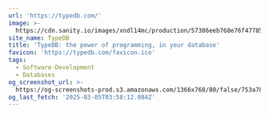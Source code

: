 ```yaml
---
url: 'https://typedb.com/'
image: >-
  https://cdn.sanity.io/images/xndl14mc/production/57386eeb768e76f477854101fd8a8abf1677138a-3316x1850.png
site_name: TypeDB
title: 'TypeDB: the power of programming, in your database'
favicon: 'https://typedb.com/favicon.ico'
tags:
  - Software-Development
  - Databases
og_screenshot_url: >-
  https://og-screenshots-prod.s3.amazonaws.com/1366x768/80/false/753a78d883a550fd8b8cb2f5ee4c711bc6b2e81f1e7b8e12ad9ce56dcdae344a.jpeg
og_last_fetch: '2025-03-05T03:58:12.084Z'
---
```


